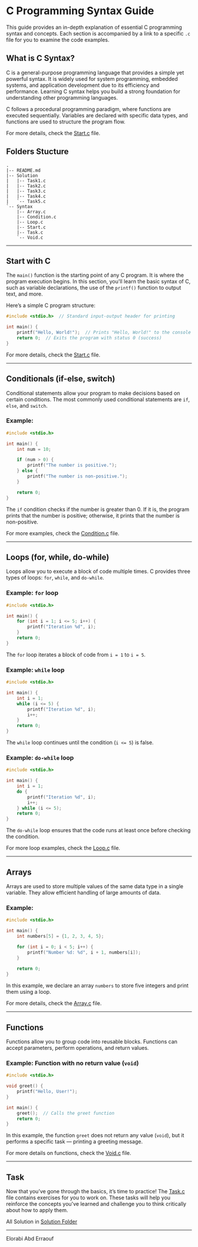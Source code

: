 
# C Programming Syntax Guide

This guide provides an in-depth explanation of essential C programming syntax and concepts. Each section is accompanied by a link to a specific `.c` file for you to examine the code examples.

## What is C Syntax?

C is a general-purpose programming language that provides a simple yet powerful syntax. It is widely used for system programming, embedded systems, and application development due to its efficiency and performance. Learning C syntax helps you build a strong foundation for understanding other programming languages.

C follows a procedural programming paradigm, where functions are executed sequentially. Variables are declared with specific data types, and functions are used to structure the program flow.

For more details, check the [Start.c](Start.c) file.

## Folders Stucture

```arduino
.
|-- README.md      
|-- Solution       
|   |-- Task1.c   
|   |-- Task2.c    
|   |-- Task3.c    
|   |-- Task4.c    
|   `-- Task5.c    
`-- Syntax
    |-- Array.c    
    |-- Condition.c
    |-- Loop.c     
    |-- Start.c    
    |-- Task.c
    `-- Void.c
```

---

## Start with C

The `main()` function is the starting point of any C program. It is where the program execution begins. In this section, you'll learn the basic syntax of C, such as variable declarations, the use of the `printf()` function to output text, and more.

Here’s a simple C program structure:

```c
#include <stdio.h>  // Standard input-output header for printing

int main() {
    printf("Hello, World!");  // Prints "Hello, World!" to the console
    return 0;  // Exits the program with status 0 (success)
}
```

For more details, check the [Start.c](Syntax/Start.c) file.

---

## Conditionals (if-else, switch)

Conditional statements allow your program to make decisions based on certain conditions. The most commonly used conditional statements are `if`, `else`, and `switch`.

### Example:

```c
#include <stdio.h>

int main() {
    int num = 10;

    if (num > 0) {
        printf("The number is positive.");
    } else {
        printf("The number is non-positive.");
    }

    return 0;
}
```

The `if` condition checks if the number is greater than 0. If it is, the program prints that the number is positive; otherwise, it prints that the number is non-positive.

For more examples, check the [Condition.c](Syntax/Condition.c) file.

---

## Loops (for, while, do-while)

Loops allow you to execute a block of code multiple times. C provides three types of loops: `for`, `while`, and `do-while`.

### Example: `for` loop

```c
#include <stdio.h>

int main() {
    for (int i = 1; i <= 5; i++) {
        printf("Iteration %d", i);
    }
    return 0;
}
```

The `for` loop iterates a block of code from `i = 1` to `i = 5`.

### Example: `while` loop

```c
#include <stdio.h>

int main() {
    int i = 1;
    while (i <= 5) {
        printf("Iteration %d", i);
        i++;
    }
    return 0;
}
```

The `while` loop continues until the condition (`i <= 5`) is false.

### Example: `do-while` loop

```c
#include <stdio.h>

int main() {
    int i = 1;
    do {
        printf("Iteration %d", i);
        i++;
    } while (i <= 5);
    return 0;
}
```

The `do-while` loop ensures that the code runs at least once before checking the condition.

For more loop examples, check the [Loop.c](Syntax/Loop.c) file.

---

## Arrays

Arrays are used to store multiple values of the same data type in a single variable. They allow efficient handling of large amounts of data.

### Example:

```c
#include <stdio.h>

int main() {
    int numbers[5] = {1, 2, 3, 4, 5};

    for (int i = 0; i < 5; i++) {
        printf("Number %d: %d", i + 1, numbers[i]);
    }
    
    return 0;
}
```

In this example, we declare an array `numbers` to store five integers and print them using a loop.

For more details, check the [Array.c](Syntax/Array.c) file.

---

## Functions

Functions allow you to group code into reusable blocks. Functions can accept parameters, perform operations, and return values.

### Example: Function with no return value (`void`)

```c
#include <stdio.h>

void greet() {
    printf("Hello, User!");
}

int main() {
    greet();  // Calls the greet function
    return 0;
}
```

In this example, the function `greet` does not return any value (`void`), but it performs a specific task — printing a greeting message.

For more details on functions, check the [Void.c](Syntax/Void.c) file.

---

## Task

Now that you’ve gone through the basics, it’s time to practice! The [Task.c](Syntax/Task.c) file contains exercises for you to work on. These tasks will help you reinforce the concepts you've learned and challenge you to think critically about how to apply them.

All Solution in [Solution Folder](Solution)

---

Elorabi Abd Erraouf
